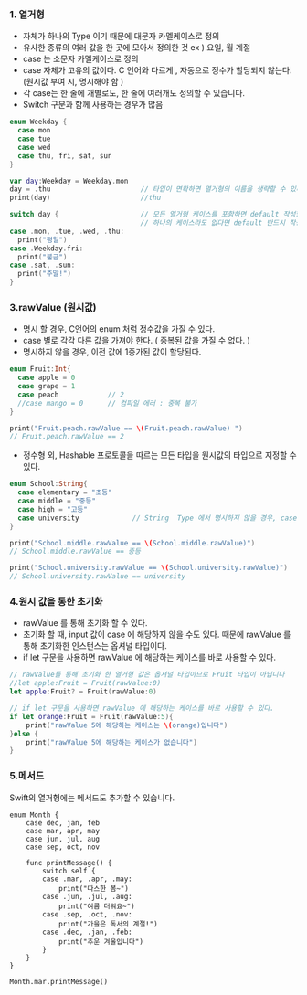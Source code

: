 ### 1. 열거형
- 자체가 하나의 Type 이기 때문에 대문자 카멜케이스로 정의 
- 유사한 종류의 여러 값을 한 곳에 모아서 정의한 것 ex ) 요일, 월 계절 
-  case 는 소문자 카멜케이스로 정의 
-  case 자체가 고유의 값이다. C 언어와 다르게 , 자동으로 정수가 할당되지 않는다. (원시값 부여 시, 명시해야 함 ) 
-  각 case는 한 줄에 개별로도, 한 줄에 여러개도 정의할 수 있습니다.
-  Switch  구문과 함께 사용하는 경우가 많음 

```Swift
enum Weekday {
  case mon
  case tue
  case wed
  case thu, fri, sat, sun
}

var day:Weekday = Weekday.mon 
day = .thu                      // 타입이 면확하면 열거형의 이름을 생략할 수 있다.
print(day)                      //thu

switch day {                    // 모든 열거형 케이스를 포함하면 default 작성할 필요 x 
                                // 하나의 케이스라도 없다면 default 반드시 작성해야함 
case .mon, .tue, .wed, .thu:
  print("평일")
case .Weekday.fri:
  print("불금")
case .sat, .sun:
  print("주말!")
}
```
### 3.rawValue (원시값)
- 명시 할 경우, C언어의 enum 처럼 정수값을 가질 수 있다. 
- case 별로 각각 다른 값을 가져야 한다. ( 중복된 값을 가질 수 없다. ) 
- 명시하지 않을 경우, 이전 값에 1증가된 값이 할당된다. 
```Swift
enum Fruit:Int{
  case apple = 0 
  case grape = 1
  case peach            // 2
  //case mango = 0      // 컴파일 에러 : 중복 불가 
}

print("Fruit.peach.rawValue == \(Fruit.peach.rawValue) ")   
// Fruit.peach.rawValue == 2

```

- 정수형 외, Hashable 프로토콜을 따르는 모든 타입을 원시값의 타입으로 지정할 수 있다. 

```Swift 
enum School:String{
  case elementary = "초등"
  case middle = "중등"
  case high = "고등"
  case university             // String  Type 에서 명시하지 않을 경우, case 자체가 값이 된다 
}

print("School.middle.rawValue == \(School.middle.rawValue)")
// School.middle.rawValue == 중등

print("School.university.rawValue == \(School.university.rawValue)")
// School.university.rawValue == university
```

### 4.원시 값을 통한 초기화 
- rawValue 를 통해 초기화 할 수 있다. 
- 초기화 할 때, input 값이 case 에 해당하지 않을 수도 있다. 때문에 rawValue 를 통해 초기화한 인스턴스는 옵셔널 타입이다. 
- if let 구문을 사용하면 rawValue 에 해당하는 케이스를 바로 사용할 수 있다. 

```Swift
// rawValue를 통해 초기화 한 열거형 값은 옵셔널 타입이므로 Fruit 타입이 아닙니다
//let apple:Fruit = Fruit(rawValue:0)
let apple:Fruit? = Fruit(rawValue:0)

// if let 구문을 사용하면 rawValue 에 해당하는 케이스를 바로 사용할 수 있다. 
if let orange:Fruit = Fruit(rawValue:5){
    print("rawValue 5에 해당하는 케이스는 \(orange)입니다")
}else {
    print("rawValue 5에 해당하는 케이스가 없습니다")
}
```

### 5.메서드
Swift의 열거형에는 메서드도 추가할 수 있습니다.
```
enum Month {
    case dec, jan, feb
    case mar, apr, may
    case jun, jul, aug
    case sep, oct, nov
    
    func printMessage() {
        switch self {
        case .mar, .apr, .may:
            print("따스한 봄~")
        case .jun, .jul, .aug:
            print("여름 더워요~")
        case .sep, .oct, .nov:
            print("가을은 독서의 계절!")
        case .dec, .jan, .feb:
            print("추운 겨울입니다")
        }
    }
}

Month.mar.printMessage()
```
